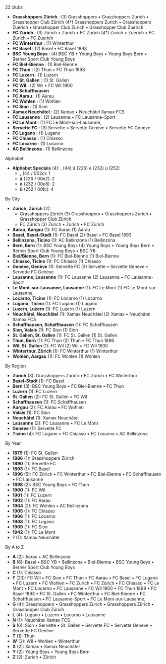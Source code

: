 22 clubs

- **Grasshoppers Zürich** : (3) Grasshoppers • Grasshoppers Zurich • Grasshopper Club Zürich (4†) Grasshoppers Zurich • Grasshoppers Zuerich • Grasshopper Club Zurich • Grasshopper Club Zuerich
- **FC Zürich** : (3) Zürich • Zurich • FC Zurich (4†) Zurich • Zuerich • FC Zurich • FC Zuerich
- **FC Winterthur** : (1) Winterthur
- **FC Basel** : (2) Basel • FC Basel 1893
- **BSC Young Boys** : (4) BSC YB • Young Boys • Young Boys Bern • Berner Sport Club Young Boys
- **FC Biel-Bienne** : (1) Biel-Bienne
- **FC Thun** : (2) Thun • FC Thun 1898
- **FC Luzern** : (1) Luzern
- **FC St. Gallen** : (1) St. Gallen
- **FC Wil** : (2) Wil • FC Wil 1900
- **FC Schaffhausen**
- **FC Aarau** : (1) Aarau
- **FC Wohlen** : (1) Wohlen
- **FC Sion** : (1) Sion
- **Xamax Neuchâtel** : (2) Xamax • Neuchâtel Xamax FCS
- **FC Lausanne** : (2) Lausanne • FC Lausanne-Sport
- **FC Le Mont** : (1) FC Le Mont-sur-Lausanne,
- **Servette FC** : (3) Servette • Servette Genève • Servette FC Genève
- **FC Lugano** : (1) Lugano
- **FC Chiasso** : (1) Chiasso
- **FC Locarno** : (1) Locarno
- **AC Bellinzona** : (1) Bellinzona




Alphabet

- **Alphabet Specials** (4):  , (44) â (226) è (232) ü (252)
  - **,** (44 / 002c): 1
  - **â** (226 / 00e2): 2
  - **è** (232 / 00e8): 2
  - **ü** (252 / 00fc): 4




By City

- **Zürich, Zürich** (2): 
  - Grasshoppers Zürich  (3) Grasshoppers • Grasshoppers Zurich • Grasshopper Club Zürich
  - FC Zürich  (3) Zürich • Zurich • FC Zurich
- **Aarau, Aargau** (1): FC Aarau  (1) Aarau
- **Basel, Basel-Stadt** (1): FC Basel  (2) Basel • FC Basel 1893
- **Bellinzona, Ticino** (1): AC Bellinzona  (1) Bellinzona
- **Bern, Bern** (1): BSC Young Boys  (4) Young Boys • Young Boys Bern • Berner Sport Club Young Boys • BSC YB
- **Biel/Bienne, Bern** (1): FC Biel-Bienne  (1) Biel-Bienne
- **Chiasso, Ticino** (1): FC Chiasso  (1) Chiasso
- **Genève, Genève** (1): Servette FC  (3) Servette • Servette Genève • Servette FC Genève
- **Lausanne, Lausanne** (1): FC Lausanne  (2) Lausanne • FC Lausanne-Sport
- **Le Mont-sur-Lausanne, Lausanne** (1): FC Le Mont  (1) FC Le Mont-sur-Lausanne,
- **Locarno, Ticino** (1): FC Locarno  (1) Locarno
- **Lugano, Ticino** (1): FC Lugano  (1) Lugano
- **Luzern, Luzern** (1): FC Luzern  (1) Luzern
- **Neuchâtel, Neuchâtel** (1): Xamax Neuchâtel  (2) Xamax • Neuchâtel Xamax FCS
- **Schaffhausen, Schaffhausen** (1): FC Schaffhausen 
- **Sion, Valais** (1): FC Sion  (1) Sion
- **St. Gallen, St. Gallen** (1): FC St. Gallen  (1) St. Gallen
- **Thun, Bern** (1): FC Thun  (2) Thun • FC Thun 1898
- **Wil, St. Gallen** (1): FC Wil  (2) Wil • FC Wil 1900
- **Winterthur, Zürich** (1): FC Winterthur  (1) Winterthur
- **Wohlen, Aargau** (1): FC Wohlen  (1) Wohlen




By Region

- **Zürich** (3):   Grasshoppers Zürich • FC Zürich • FC Winterthur
- **Basel-Stadt** (1):   FC Basel
- **Bern** (3):   BSC Young Boys • FC Biel-Bienne • FC Thun
- **Luzern** (1):   FC Luzern
- **St. Gallen** (2):   FC St. Gallen • FC Wil
- **Schaffhausen** (1):   FC Schaffhausen
- **Aargau** (2):   FC Aarau • FC Wohlen
- **Valais** (1):   FC Sion
- **Neuchâtel** (1):   Xamax Neuchâtel
- **Lausanne** (2):   FC Lausanne • FC Le Mont
- **Genève** (1):   Servette FC
- **Ticino** (4):   FC Lugano • FC Chiasso • FC Locarno • AC Bellinzona




By Year

- **1879** (1):   FC St. Gallen
- **1886** (1):   Grasshoppers Zürich
- **1890** (1):   Servette FC
- **1893** (1):   FC Basel
- **1896** (5):   FC Zürich • FC Winterthur • FC Biel-Bienne • FC Schaffhausen • FC Lausanne
- **1898** (2):   BSC Young Boys • FC Thun
- **1900** (1):   FC Wil
- **1901** (1):   FC Luzern
- **1902** (1):   FC Aarau
- **1904** (2):   FC Wohlen • AC Bellinzona
- **1905** (1):   FC Chiasso
- **1906** (1):   FC Locarno
- **1908** (1):   FC Lugano
- **1909** (1):   FC Sion
- **1942** (1):   FC Le Mont
- ? (1):   Xamax Neuchâtel






By A to Z

- **A** (2): Aarau • AC Bellinzona
- **B** (6): Basel • BSC YB • Bellinzona • Biel-Bienne • BSC Young Boys • Berner Sport Club Young Boys
- **C** (1): Chiasso
- **F** (23): FC Wil • FC Sion • FC Thun • FC Aarau • FC Basel • FC Lugano • FC Luzern • FC Wohlen • FC Zurich • FC Zürich • FC Chiasso • FC Le Mont • FC Locarno • FC Lausanne • FC Wil 1900 • FC Thun 1898 • FC Basel 1893 • FC St. Gallen • FC Winterthur • FC Biel-Bienne • FC Schaffhausen • FC Lausanne-Sport • FC Le Mont-sur-Lausanne,
- **G** (4): Grasshoppers • Grasshoppers Zurich • Grasshoppers Zürich • Grasshopper Club Zürich
- **L** (4): Lugano • Luzern • Locarno • Lausanne
- **N** (1): Neuchâtel Xamax FCS
- **S** (6): Sion • Servette • St. Gallen • Servette FC • Servette Genève • Servette FC Genève
- **T** (1): Thun
- **W** (3): Wil • Wohlen • Winterthur
- **X** (2): Xamax • Xamax Neuchâtel
- **Y** (2): Young Boys • Young Boys Bern
- **Z** (2): Zurich • Zürich




